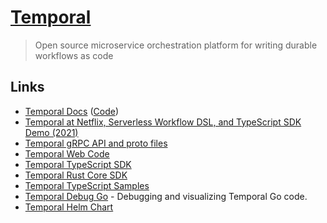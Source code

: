 # [Temporal](https://temporal.io/)

> Open source microservice orchestration platform for writing durable workflows as code

## Links

- [Temporal Docs](https://docs.temporal.io/) ([Code](https://github.com/temporalio/documentation))
- [Temporal at Netflix, Serverless Workflow DSL, and TypeScript SDK Demo (2021)](https://www.youtube.com/watch?v=JQ6FRTnQWFI)
- [Temporal gRPC API and proto files](https://github.com/temporalio/api)
- [Temporal Web Code](https://github.com/temporalio/temporaldotio)
- [Temporal TypeScript SDK](https://github.com/temporalio/sdk-typescript)
- [Temporal Rust Core SDK](https://github.com/temporalio/sdk-core)
- [Temporal TypeScript Samples](https://github.com/temporalio/samples-typescript)
- [Temporal Debug Go](https://github.com/cretz/temporal-debug-go) - Debugging and visualizing Temporal Go code.
- [Temporal Helm Chart](https://github.com/temporalio/helm-charts)
